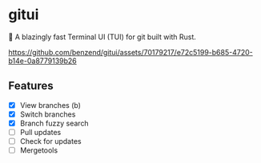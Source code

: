 # gitui

🚀 A blazingly fast Terminal UI (TUI) for git built with Rust.



https://github.com/benzend/gitui/assets/70179217/e72c5199-b685-4720-b14e-0a8779139b26



## Features

- [x] View branches (b)
- [x] Switch branches
- [x] Branch fuzzy search
- [ ] Pull updates
- [ ] Check for updates
- [ ] Mergetools
